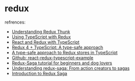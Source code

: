 # redux

refrences: 
* [Understanding Redux Thunk](https://codeburst.io/understanding-redux-thunk-6dbae0241817)
* [Using TypeScript with Redux](https://brightinventions.pl/blog/using-typescript-with-redux/)
* [React and Redux with TypeScript](https://levelup.gitconnected.com/react-and-redux-with-typescript-da0c37537a79)
* [Redux 4 + TypeScript: A type-safe approach](https://resir014.xyz/posts/2018/07/06/redux-4-plus-typescript/)
* [A type-safe approach to Redux stores in TypeScript](https://dev.to/resir014/a-type-safe-approach-to-redux-stores-in-typescript--5ajm)
* [Github: react-redux-typescript-example
](https://github.com/resir014/react-redux-typescript-example) 
* [Redux-Saga tutorial for beginners and dog lovers](https://hackernoon.com/redux-saga-tutorial-for-beginners-and-dog-lovers-aa69a17db645)
* [Understanding redux-saga: From action creators to sagas](https://blog.logrocket.com/understanding-redux-saga-from-action-creators-to-sagas-2587298b5e71/)
* [Introduction to Redux Saga](https://flaviocopes.com/redux-saga/)